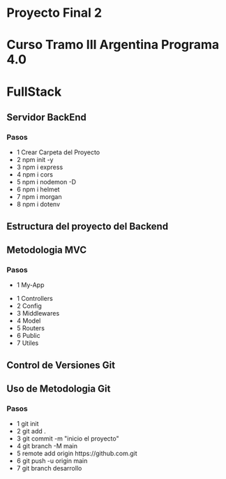 <di>
    <h1>Proyecto Final 2</h1>
    <h1>Curso Tramo III Argentina Programa 4.0 </h1>
    <h1>FullStack</h1>
        <section>
        <h2>Servidor BackEnd</h2> 
        <h3>Pasos</h3>
            <ul>
            <li>1 Crear Carpeta del Proyecto</li>
            <li>2 npm init -y</li>
            <li>3 npm i express</li>
            <li>4 npm i cors</li>
            <li>5 npm i nodemon -D</li>
            <li>6 npm i helmet</li>
            <li>7 npm i morgan</li>
            <li>8 npm i dotenv</li>
            </ul>
        </section>
         <section>
        <h2>Estructura del proyecto del Backend</h2> 
        <h2>Metodologia MVC</h2> 
        <h3>Pasos</h3>
            <ul>
            <li>1 My-App</li>
            </ul>
                <ul>
                <li>1 Controllers</li>
                <li>2 Config</li>
                <li>3 Middlewares</li>
                <li>4 Model</li>
                <li>5 Routers</li>
                <li>6 Public</li>
                <li>7 Utiles</li>
                </ul>
        </section>
        <section>
        <h2>Control de Versiones Git</h2> 
        <h2>Uso de Metodologia Git</h2> 
        <h3>Pasos</h3>
            <ul>
            <li>1 git init</li>
            <li>2 git add .</li>
            <li>3 git commit -m "inicio el proyecto"</li>
            <li>4 git branch -M main</li>
            <li>5 remote add origin https://github.com.git</li>
            <li>6 git push -u origin main</li>
            <li>7 git branch desarrollo</li>
            </ul>
        </section>

</di>